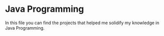 # Java Programming

In this file you can find the projects that helped me solidify my knowledge in Java Programming.
